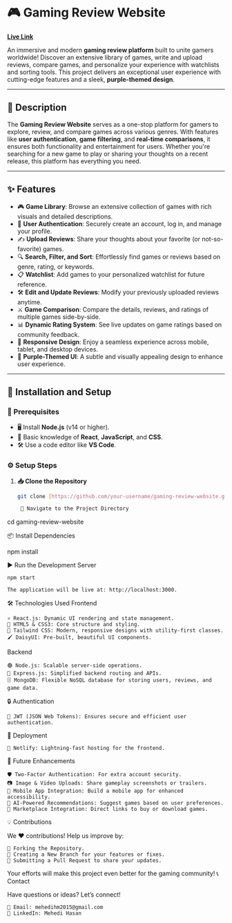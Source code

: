 # 🎮 Gaming Review Website

[**Live Link**](https://chill-gamer-op.netlify.app/)

An immersive and modern **gaming review platform** built to unite gamers worldwide! Discover an extensive library of games, write and upload reviews, compare games, and personalize your experience with watchlists and sorting tools. This project delivers an exceptional user experience with cutting-edge features and a sleek, **purple-themed design**.

---

## 📜 **Description**

The **Gaming Review Website** serves as a one-stop platform for gamers to explore, review, and compare games across various genres. With features like **user authentication**, **game filtering**, and **real-time comparisons**, it ensures both functionality and entertainment for users. Whether you're searching for a new game to play or sharing your thoughts on a recent release, this platform has everything you need.

---

## ✨ **Features**

- 🎮 **Game Library**: Browse an extensive collection of games with rich visuals and detailed descriptions.
- 📝 **User Authentication**: Securely create an account, log in, and manage your profile.
- ✍️ **Upload Reviews**: Share your thoughts about your favorite (or not-so-favorite) games.
- 🔍 **Search, Filter, and Sort**: Effortlessly find games or reviews based on genre, rating, or keywords.
- 📋 **Watchlist**: Add games to your personalized watchlist for future reference.
- 🛠️ **Edit and Update Reviews**: Modify your previously uploaded reviews anytime.
- ⚔️ **Game Comparison**: Compare the details, reviews, and ratings of multiple games side-by-side.
- 📊 **Dynamic Rating System**: See live updates on game ratings based on community feedback.
- 🌟 **Responsive Design**: Enjoy a seamless experience across mobile, tablet, and desktop devices.
- 💜 **Purple-Themed UI**: A subtle and visually appealing design to enhance user experience.

---

## 🚀 **Installation and Setup**

### **🔑 Prerequisites**

- 🖥️ Install **Node.js** (v14 or higher).
- 🧠 Basic knowledge of **React**, **JavaScript**, and **CSS**.
- 🛠️ Use a code editor like **VS Code**.

### **⚙️ Setup Steps**

1. **📥 Clone the Repository**

   ```bash
   git clone [https://github.com/your-username/gaming-review-website.git](https://github.com/MendiOP/A-Gaming-review-Website/edit/main/README.md)

    📂 Navigate to the Project Directory
   ```

cd gaming-review-website

📦 Install Dependencies

npm install

▶️ Run the Development Server

    npm start

    The application will be live at: http://localhost:3000.

🛠️ Technologies Used
Frontend

    ⚛️ React.js: Dynamic UI rendering and state management.
    🎨 HTML5 & CSS3: Core structure and styling.
    🌈 Tailwind CSS: Modern, responsive designs with utility-first classes.
    🖌️ DaisyUI: Pre-built, beautiful UI components.

Backend

    🟢 Node.js: Scalable server-side operations.
    🚦 Express.js: Simplified backend routing and APIs.
    🗄️ MongoDB: Flexible NoSQL database for storing users, reviews, and game data.

🔒 Authentication

    🔑 JWT (JSON Web Tokens): Ensures secure and efficient user authentication.

🚀 Deployment

    🚀 Netlify: Lightning-fast hosting for the frontend.

🌟 Future Enhancements

    🛡️ Two-Factor Authentication: For extra account security.
    📷 Image & Video Uploads: Share gameplay screenshots or trailers.
    📱 Mobile App Integration: Build a mobile app for enhanced accessibility.
    🤖 AI-Powered Recommendations: Suggest games based on user preferences.
    🛒 Marketplace Integration: Direct links to buy or download games.

💡 Contributions

We ❤️ contributions! Help us improve by:

    🔧 Forking the Repository.
    🌱 Creating a New Branch for your features or fixes.
    🔗 Submitting a Pull Request to share your updates.

Your efforts will make this project even better for the gaming community!
📞 Contact

Have questions or ideas? Let’s connect!

    📧 Email: mehedihm2015@gmail.com
    💼 LinkedIn: Mehedi Hasan
